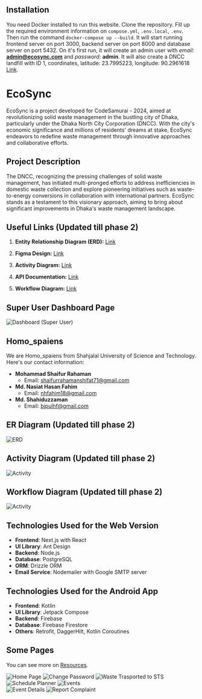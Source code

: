 ## Installation

You need Docker installed to run this website. Clone the repository. Fill up the required environment information on `compose.yml`, `.env.local`, `.env`. Then run the command `docker-compose up --build`. It will start running frontend server on port 3000, backend server on port 8000 and database server on port 5432. On it's first run, it will create an admin user with _email:_ **admin@ecosync.com** and _password:_ **admin**. It will also create a DNCC landfill with ID 1, coordinates, latitude: 23.7995223, longitude: 90.2961618 [Link](https://www.google.com/maps/place/Amin+Bazar+Waste+Disposal+Area,+Dhaka+-+Aricha+Hwy,+Bongaon+Union/@23.7979155,90.297811,17z/data=!3m1!4b1!4m6!3m5!1s0x3755c027ef676a67:0x5fe1e3bd938ee50c!8m2!3d23.7979475!4d90.3001659!16s%2Fg%2F11bvtjjtzf?entry=ttu).

# EcoSync

EcoSync is a project developed for CodeSamurai - 2024, aimed at revolutionizing solid waste management in the bustling city of Dhaka, particularly under the Dhaka North City Corporation (DNCC). With the city's economic significance and millions of residents' dreams at stake, EcoSync endeavors to redefine waste management through innovative approaches and collaborative efforts.

## Project Description

The DNCC, recognizing the pressing challenges of solid waste management, has initiated multi-pronged efforts to address inefficiencies in domestic waste collection and explore pioneering initiatives such as waste-to-energy conversions in collaboration with international partners. EcoSync stands as a testament to this visionary approach, aiming to bring about significant improvements in Dhaka's waste management landscape.

## Useful Links (Updated till phase 2)

1. **Entity Relationship Diagram (ERD):** [Link](https://lucid.app/lucidchart/69c909ff-b928-4564-bcdf-01e8ed34242e/edit?viewport_loc=-474%2C-2%2C1981%2C985%2C0_0&invitationId=inv_138ece15-5f73-49d0-88da-ed9699128d34)
2. **Figma Design:** [Link](https://www.figma.com/file/Fj4WF3QnN8lGh2kz79wIcx/CodeSamurai?type=design&node-id=0%3A1&mode=design&t=WpSti6OSnHqc5DAC-1)

3. **Activity Diagram:** [Link](https://lucid.app/lucidchart/0a3571b1-314a-4f5a-9a58-18d06e3d144b/edit?viewport_loc=170%2C-770%2C3468%2C1604%2C0_0&invitationId=inv_3f95cf7d-3552-4ab4-b287-4eb4ab1dbbfb)

4. **API Documentation:** [Link](https://docs.google.com/spreadsheets/d/1ynvCuDxWcX8Eih--dPLbgo0kyl_JGHD3ZLu9Gt5wxDI/edit?usp=sharing)

5. **Workflow Diagram:** [Link](https://viewer.diagrams.net/?tags=%7B%7D&highlight=0000ff&edit=_blank&layers=1&nav=1&title=EcoSync_Workflow.drawio#Uhttps%3A%2F%2Fdrive.google.com%2Fuc%3Fid%3D1lQrr7mW8JtFAedQmU6Wrl4K8V1Ukk70b%26export%3Ddownload)

## Super User Dashboard Page

![Dashboard (Super User)](/resources/Pages/Web/Dashboard_AIO_User.png)

## Homo_spaiens

We are Homo_spaiens from Shahjalal University of Science and Technology. Here's our contact information:

- **Mohammad Shaifur Rahaman**
  - Email: shaifurrahamanshifat71@gmail.com
- **Md. Nasiat Hasan Fahim**
  - Email: nhfahim18@gmail.com
- **Md. Shahiduzzaman**
  - Email: bipulhf@gmail.com

## ER Diagram (Updated till phase 2)

![ERD](/resources/EcoSync_ERD.png)

## Activity Diagram (Updated till phase 2)

![Activity](/resources/EcoSync_Activity.png)

## Workflow Diagram (Updated till phase 2)

![Activity](/resources/EcoSync_Workflow.png)

## Technologies Used for the Web Version

- **Frontend**: Next.js with React
- **UI Library**: Ant Design
- **Backend**: Node.js
- **Database**: PostgreSQL
- **ORM**: Drizzle ORM
- **Email Service**: Nodemailer with Google SMTP server
  
## Technologies Used for the Android App

- **Frontend**: Kotlin
- **UI Library**: Jetpack Compose
- **Backend**: Firebase
- **Database**: Firebase Firestore
- **Others**: Retrofit, DaggerHilt, Kotlin Coroutines
  

## Some Pages

You can see more on [Resources](/resources/).

![Home Page](/resources/Pages/Web/HomePage.png)
![Change Password](/resources/Pages/Web/Change_Password.png)
![Waste Trasported to STS](/resources/Pages/Web/Waste_Transported_To_Sts.png)
![Schedule Planner](/resources/Pages/Web/Schedule_Plan.png)
![Events](/resources/Pages/App/Screenshot_2024-05-11-08-26-17-65_78201e10d675b37a194979c768ebc6a5.jpg)  
![Event Details](/resources/Pages/App/IMG_20240511_083528.jpg)
![Report Complaint](/resources/Pages/App/Screenshot_2024-05-11-08-28-00-10_78201e10d675b37a194979c768ebc6a5.jpg)

